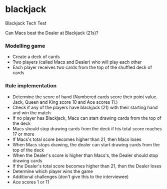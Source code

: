 # blackjack
Blackjack Tech Test

Can Macs beat the Dealer at Blackjack (21s)?

### Modelling game

- Create a deck of cards
- Two players (called Macs and Dealer) who will play each other
- Each player receives two cards from the top of the shuffled deck of cards

### Rule implementation
 - Determine the score of hand (Numbered cards score their point value. Jack, Queen and King score 10 and Ace scores 11.)
 - Check if any of the players have blackjack (21) with their starting hand and win the match
 - If no player has Blackjack, Macs can start drawing cards from the top of the deck
 - Macs should stop drawing cards from the deck if his total score reaches 17 or more
 - If Macs's total score becomes higher than 21, then Macs loses
 - When Macs stops drawing, the dealer can start drawing cards from the top of the deck
 - When the Dealer's score is higher than Macs's, the Dealer should stop drawing cards
 - If the Dealer's total score becomes higher than 21, then the Dealer loses
 - Determine which player wins the game
 - Additional challenges (don't give this to the interviewee)
 - Ace scores 1 or 11
